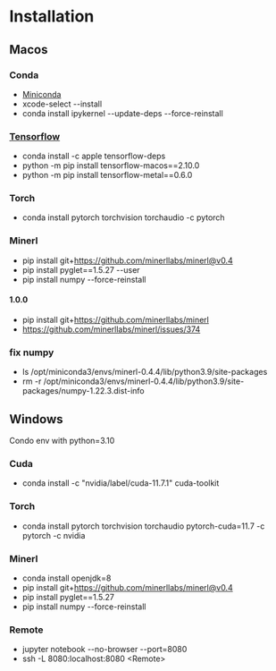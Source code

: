 
# Installation

## Macos

### Conda

* [Miniconda](https://docs.conda.io/en/latest/miniconda.html)
* xcode-select --install
* conda install ipykernel --update-deps --force-reinstall

### [Tensorflow](https://developer.apple.com/metal/tensorflow-plugin/)

* conda install -c apple tensorflow-deps
* python -m pip install tensorflow-macos==2.10.0
* python -m pip install tensorflow-metal==0.6.0

### Torch
* conda install pytorch torchvision torchaudio -c pytorch

### Minerl
* pip install git+https://github.com/minerllabs/minerl@v0.4
* pip install pyglet==1.5.27 --user
* pip install numpy --force-reinstall

#### 1.0.0
* pip install git+https://github.com/minerllabs/minerl
* https://github.com/minerllabs/minerl/issues/374

### fix numpy
* ls /opt/miniconda3/envs/minerl-0.4.4/lib/python3.9/site-packages
* rm -r /opt/miniconda3/envs/minerl-0.4.4/lib/python3.9/site-packages/numpy-1.22.3.dist-info

## Windows

Condo env with python=3.10
### Cuda

* conda install -c "nvidia/label/cuda-11.7.1" cuda-toolkit

### Torch

* conda install pytorch torchvision torchaudio pytorch-cuda=11.7 -c pytorch -c nvidia

### Minerl

* conda install openjdk=8
* pip install git+https://github.com/minerllabs/minerl@v0.4
* pip install pyglet==1.5.27
* pip install numpy --force-reinstall

### Remote

* jupyter notebook --no-browser --port=8080
* ssh -L 8080:localhost:8080 \<Remote\>